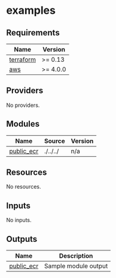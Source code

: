 # examples

<!-- BEGINNING OF PRE-COMMIT-TERRAFORM DOCS HOOK -->
## Requirements

| Name | Version |
|------|---------|
| <a name="requirement_terraform"></a> [terraform](#requirement\_terraform) | >= 0.13 |
| <a name="requirement_aws"></a> [aws](#requirement\_aws) | >= 4.0.0 |

## Providers

No providers.

## Modules

| Name | Source | Version |
|------|--------|---------|
| <a name="module_public_ecr"></a> [public\_ecr](#module\_public\_ecr) | ./../../ | n/a |

## Resources

No resources.

## Inputs

No inputs.

## Outputs

| Name | Description |
|------|-------------|
| <a name="output_public_ecr"></a> [public\_ecr](#output\_public\_ecr) | Sample module output |
<!-- END OF PRE-COMMIT-TERRAFORM DOCS HOOK -->
